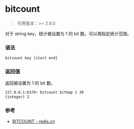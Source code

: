 # bitcount

> 可用版本：>= 2.6.0

对于 string key，统计被设置为 1 的 bit 数。可以用指定统计范围。

### 语法

```bash
bitcount key [start end]
```

### 返回值

返回被设置为 1 的 bit 数。

```bash
127.0.0.1:6379> bitcount bitmap 1 30
(integer) 2
```


### 参考

- [BITCOUNT - redis.cn](http://www.redis.cn/commands/bitcount.html)